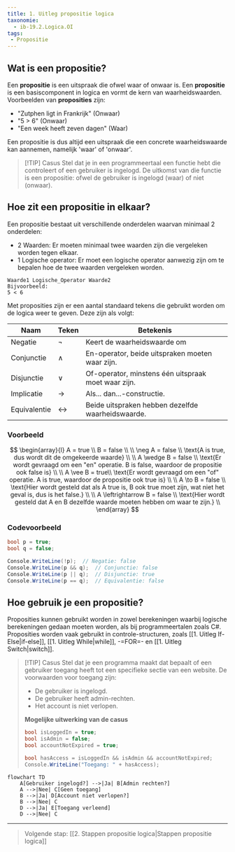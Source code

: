 ```yaml
---
title: 1. Uitleg propositie logica
taxonomie:
  - ib-19.2.Logica.OI
tags:
 - Propositie
---
```


## Wat is een propositie?
Een **propositie** is een uitspraak die ofwel waar of onwaar is. Een **propositie** is een basiscomponent in logica en vormt de kern van waarheidswaarden. Voorbeelden van **proposities** zijn:
- "Zutphen ligt in Frankrijk" (Onwaar)
- "5 > 6" (Onwaar)
- "Een week heeft zeven dagen" (Waar)

Een propositie is dus altijd een uitspraak die een concrete waarheidswaarde kan aannemen, namelijk 'waar' of 'onwaar'.

> [!TIP] Casus
> Stel dat je in een programmeertaal een functie hebt die controleert of een gebruiker is ingelogd. De uitkomst van die functie is een propositie: ofwel de gebruiker is ingelogd (waar) of niet (onwaar).

## Hoe zit een propositie in elkaar?
Een propositie bestaat uit verschillende onderdelen waarvan minimaal 2 onderdelen:
- 2 Waarden: Er moeten minimaal twee waarden zijn die vergeleken worden tegen elkaar.
- 1 Logische operator: Er moet een logische operator aanwezig zijn om te bepalen hoe de twee waarden vergeleken worden.

```
Waarde1 Logische_Operator Waarde2
Bijvoorbeeld:
5 < 6
```

Met proposities zijn er een aantal standaard tekens die gebruikt worden om de logica weer te geven. Deze zijn als volgt:

| Naam         | Teken             | Betekenis                                           |
| ------------ | ----------------- | --------------------------------------------------- |
| Negatie      | $\neg$            | Keert de waarheidswaarde om                         |
| Conjunctie   | $\wedge$          | En-operator, beide uitspraken moeten waar zijn.     |
| Disjunctie   | $\vee$            | Of-operator, minstens één uitspraak moet waar zijn. |
| Implicatie   | $\to$             | Als... dan...-constructie.                          |
| Equivalentie | $\leftrightarrow$ | Beide uitspraken hebben dezelfde waarheidswaarde.   |

### Voorbeeld
$$
\begin{array}{l}
A = true \\
B = false \\
\\
\neg A = false \\
\text{A is true, dus wordt dit de omgekeerde waarde} \\
\\
A \wedge B = false \\
\text{Er wordt gevraagd om een "en" operatie. B is false, waardoor de propositie ook false is} \\
 \\
A \vee B = true\\
\text{Er wordt gevraagd om een "of" operatie. A is true, waardoor de propositie ook true is} \\
 \\
A \to B = false  \\
 \text{Hier wordt gesteld dat als A true is, B ook true moet zijn, wat niet het geval is, dus is het false.} \\
 \\
A \leftrightarrow B = false \\
\text{Hier wordt gesteld dat A en B dezelfde waarde moeten hebben om waar te zijn.} \\
\end{array}
$$


### Codevoorbeeld
```csharp
bool p = true;
bool q = false;

Console.WriteLine(!p);  // Negatie: false
Console.WriteLine(p && q);  // Conjunctie: false
Console.WriteLine(p || q);  // Disjunctie: true
Console.WriteLine(p == q);  // Equivalentie: false
```

## Hoe gebruik je een propositie?
Proposities kunnen gebruikt worden in zowel berekeningen waarbij logische berekeningen gedaan moeten worden, als bij programmeertalen zoals C#. Proposities worden vaak gebruikt in controle-structuren, zoals [[1. Uitleg If-Else|if-else]], [[1. Uitleg While|while]], -=FOR=- en [[1. Uitleg Switch|switch]].

> [!TIP] Casus 
> Stel dat je een programma maakt dat bepaalt of een gebruiker toegang heeft tot een specifieke sectie van een website. De voorwaarden voor toegang zijn:
> - De gebruiker is ingelogd.
> - De gebruiker heeft admin-rechten.
> - Het account is niet verlopen.
> 
> **Mogelijke uitwerking van de casus**
> ```csharp
> bool isLoggedIn = true;
> bool isAdmin = false;
> bool accountNotExpired = true;
>
> bool hasAccess = isLoggedIn && isAdmin && accountNotExpired;
> Console.WriteLine("Toegang: " + hasAccess);
> ```

```mermaid
flowchart TD
    A[Gebruiker ingelogd?] -->|Ja| B[Admin rechten?]
    A -->|Nee| C[Geen toegang]
    B -->|Ja| D[Account niet verlopen?]
    B -->|Nee| C
    D -->|Ja| E[Toegang verleend]
    D -->|Nee| C
```

---

> Volgende stap: [[2. Stappen propositie logica|Stappen propositie logica]]
